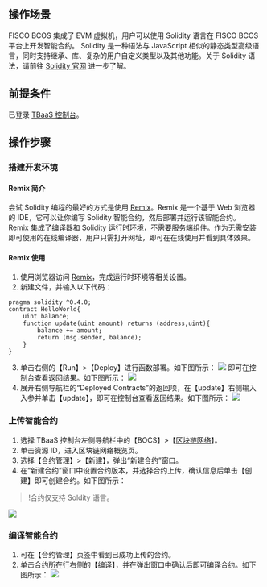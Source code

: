 ## 操作场景
FISCO BCOS 集成了 EVM 虚拟机，用户可以使用 Solidity 语言在 FISCO BCOS 平台上开发智能合约。
Solidity 是一种语法与 JavaScript 相似的静态类型高级语言，同时支持继承、库、复杂的用户自定义类型以及其他功能。关于 Solidity 语法，请前往 [Solidity 官网](https://solidity-cn.readthedocs.io/zh/develop/) 进一步了解。

## 前提条件
已登录 [TBaaS 控制台](https://console.cloud.tencent.com/tbaas)。


## 操作步骤
### 搭建开发环境
#### Remix 简介
尝试 Solidity 编程的最好的方式是使用 [Remix](https://remix.ethereum.org/)。Remix 是一个基于 Web 浏览器的 IDE，它可以让你编写 Solidity 智能合约，然后部署并运行该智能合约。
Remix 集成了编译器和 Solidity 运行时环境，不需要服务端组件。作为无需安装即可使用的在线编译器，用户只需打开网址，即可在在线使用并看到具体效果。

#### Remix 使用
1. 使用浏览器访问 [Remix](https://remix.ethereum.org/)，完成运行时环境等相关设置。
2. 新建文件，并输入以下代码：
```solidity
pragma solidity ^0.4.0;
contract HelloWorld{
    uint balance;
    function update(uint amount) returns (address,uint){
        balance += amount;
        return (msg.sender, balance);
    }
}
```
3. 单击右侧的【Run】>【Deploy】进行函数部署。如下图所示：
![](https://main.qcloudimg.com/raw/a71b0cfa9ed2592b6486a41332d1b1ce.png)
即可在控制台查看返回结果。如下图所示：
![](https://main.qcloudimg.com/raw/754f30cf262f43d37568d2cd2bd7fc0b.png)
4. 展开右侧导航栏的“Deployed Contracts”的返回项，在【update】右侧输入入参并单击【update】，即可在控制台查看返回结果。如下图所示：
![](https://main.qcloudimg.com/raw/3ec28f12cf11742999187ff4282b7970.png)


### 上传智能合约
1. 选择 TBaaS 控制台左侧导航栏中的【BOCS】>【[区块链网络](https://console.cloud.tencent.com/tbaas/bcos/deploy)】。
2. 单击资源 ID，进入区块链网络概览页。
3. 选择【合约管理】>【新建】，弹出“新建合约”窗口。
4. 在“新建合约”窗口中设置合约版本，并选择合约上传，确认信息后单击【创建】即可创建合约。如下图所示：
>!合约仅支持 Soldity 语言。
>
![](https://main.qcloudimg.com/raw/99028dd40b7bac69c1fcf517aa0e6c56.png)

### 编译智能合约
1. 可在【合约管理】页签中看到已成功上传的合约。
2. 单击合约所在行右侧的【编译】，并在弹出窗口中确认后即可编译合约。如下图所示：
![](https://main.qcloudimg.com/raw/d8d304627314c972549d48d254e69737.png)

